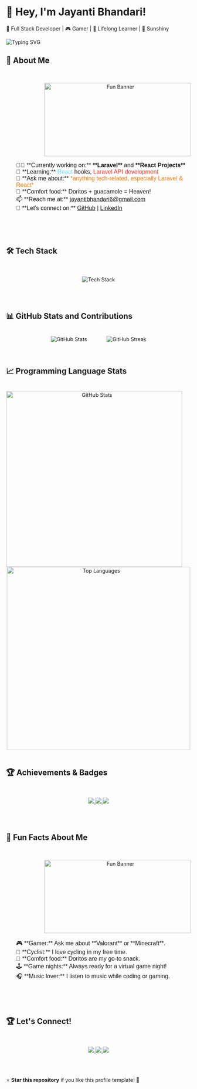 # 👋 Hey, I'm Jayanti Bhandari!
🚀 Full Stack Developer | 🎮 Gamer | 🌱 Lifelong Learner | 🌟 Sunshiny
<br>

<!-- Animated Typing Text -->
<p>
  <img src="https://readme-typing-svg.demolab.com?font=Fira+Code&size=22&duration=4000&pause=1000&color=FF6347&center=true&width=435&lines=Welcome+to+my+GitHub!;I+love+coding+and+building+projects;Let's+connect+and+create+something+awesome!" alt="Typing SVG" />
</p>


## 🌟 **About Me**
<br>

<p align="center">
  <img src="https://media.giphy.com/media/JIX9t2j0ZTN9S/giphy.gif"alt="Fun Banner" height="200" width="400" align="right"/>
  
 <ul style="display:inline-block; text-align:left; list-style-type: none; font-family: Arial, sans-serif; font-size: 16px;">
    <li>👨‍💻 **Currently working on:** <span style="font-weight: bold;">**Laravel**</span> and <span style="font-weight: bold;">**React Projects**</span> </li>
    <li>🌱 **Learning:** <span style="color: #61dafb;">React</span> hooks, <span style="color: #ff2d20;">Laravel API development</span></li>
    <li>💬 **Ask me about:** <span style="color: #f57c00;">*anything tech-related, especially Laravel & React*</span></li>
    <li>🍕 **Comfort food:** Doritos + guacamole = Heaven!</li>
    <li>📫 **Reach me at:** <a href="mailto:jayantibhandari6@gmail.com">jayantibhandari6@gmail.com</a></li>
    <li>📱 **Let’s connect on:** 
        <a href="https://github.com/jayantibhandari" target="_blank">GitHub</a> | 
        <a href="https://www.linkedin.com/in/jayantibhandari" target="_blank">LinkedIn</a>
    </li>
</ul>

</p>

<br>
<br>



## 🛠️ **Tech Stack**
<br>

<p align="center">
  <img src="https://skillicons.dev/icons?i=html,css,js,react,python,nodejs,java,github,git,vscode" alt="Tech Stack"/>
</p>

<br>
<br>


## 📊 **GitHub Stats and Contributions**
<br>

<div align="center">
  <!-- GitHub Stats -->
  <img src="https://github-readme-stats.vercel.app/api?username=jayantibhandari&show_icons=true&count_private=true&hide=prs&theme=radical" alt="GitHub Stats" style="display: inline-block; margin-right: 50px;"/>

  <!-- GitHub Streak -->
  <img src="https://github-readme-streak-stats.herokuapp.com/?user=jayantibhandari&theme=radical&date_format=M%20j%5B%2C%20Y%5D" alt="GitHub Streak" style="display: inline-block;"/>
</div>


<br>
<br>


## 📈 **Programming Language Stats**
<br>

<div align="center">
  <!-- GitHub Stats -->
  <img src="https://i.giphy.com/media/v1.Y2lkPTc5MGI3NjExbWRycTAxZzAwdnMzcGJ3N3NnOW9mMXN5MnVjZHVyajEyc3I0cW13aiZlcD12MV9pbnRlcm5hbF9naWZfYnlfaWQmY3Q9Zw/RbDKaczqWovIugyJmW/giphy.gif" alt="GitHub Stats" style="display: inline-block; margin-right: 50px;" width="480"/>

  <!-- GitHub Streak -->
  <img src="https://github-readme-stats.vercel.app/api/top-langs/?username=jayantibhandari&layout=compact&theme=radical" alt="Top Languages" style="display: inline-block;" width="500"/>

</div>
<br>


## 🏆 **Achievements & Badges**
<br>
<p align="center">
  <a href="https://www.freecodecamp.org/jayantibhandari">
    <img src="https://img.shields.io/badge/-freeCodeCamp-F7B500?style=for-the-badge&logo=freecodecamp&logoColor=white" />
  </a>
  <a href="https://www.linkedin.com/in/jayantibhandari">
    <img src="https://img.shields.io/badge/-LinkedIn-blue?style=for-the-badge&logo=linkedin" />
  </a>
  <a href="https://www.hackerrank.com/jayantibhandari">
    <img src="https://img.shields.io/badge/-HackerRank-2EC866?style=for-the-badge&logo=hackerrank&logoColor=white" />
  </a>
</p>
<br>
<br>



## 💬 **Fun Facts About Me**
<br>
<p align="center">
  <img src="https://i.giphy.com/media/v1.Y2lkPTc5MGI3NjExYjN6Nmp2cHlqZ3l5YXZ1OXRuMjc4a2p0NjV0cWpoMG1sM2ppZGI0eCZlcD12MV9pbnRlcm5hbF9naWZfYnlfaWQmY3Q9Zw/2PWBLDJ2KtB1X6o9vY/giphy.gif" alt="Fun Banner" height='200' width="400" align="right" />
  
<ul style="display:inline-block; text-align:left; list-style-type: none; font-family: Arial, sans-serif; font-size: 16px;">
    <li>🎮 **Gamer:** Ask me about **Valorant** or **Minecraft**.</li>
    <li>🚴 **Cyclist:** I love cycling in my free time.</li>
    <li>🍕 **Comfort food:** Doritos are my go-to snack.</li>
    <li>🕹️ **Game nights:** Always ready for a virtual game night!</li>
    <li>🎧 **Music lover:** I listen to music while coding or gaming.</li>
</ul>


</p>

<br>
<br>



## 🏆 **Let's Connect!**
<br>
<p align="center">
  <a href="https://github.com/jayantibhandari">
    <img src="https://img.shields.io/badge/GitHub-%23121011.svg?&style=for-the-badge&logo=github&logoColor=white" />
  </a>
  <a href="https://linkedin.com/in/jayantibhandari">
    <img src="https://img.shields.io/badge/LinkedIn-%230077B5.svg?&style=for-the-badge&logo=linkedin&logoColor=white" />
  </a>
  <a href="mailto:your.jayantibhandari6@example.com">
    <img src="https://img.shields.io/badge/Email-%23121011.svg?&style=for-the-badge&logo=gmail&logoColor=white" />
  </a>
</p>
<br>
<br>

⭐ **Star this repository** if you like this profile template! 🎉
